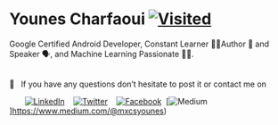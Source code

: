 # Younes Charfaoui [![Visited](http://hits.dwyl.com/Younes-Charfaoui/Younes-Charfaoui.svg)](http://hits.dwyl.com/Younes-Charfaoui/Younes-Charfaoui)

Google Certified Android Developer, Constant Learner 👨‍🎓Author 📄 and Speaker 🗣, and Machine Learning Passionate 👨‍🔬.


<br />
📩 &nbsp; If you have any questions don’t hesitate to post it or contact me on

&nbsp; &nbsp; &nbsp; &nbsp;[![LinkedIn](https://github.com/Younes-Charfaoui/Younes-Charfaoui/blob/master/linkedin-icon.png)](https://www.linkedin.com/in/younes-charfaoui) &nbsp;&nbsp; [![Twitter](https://github.com/Younes-Charfaoui/Younes-Charfaoui/blob/master/twitter-icon.png)](https://twitter.com/CharfaouiYounes) &nbsp;&nbsp; [![Facebook](https://github.com/Younes-Charfaoui/Younes-Charfaoui/blob/master/facebook-icon.png)](https://www.facebook.com/mxcsyounes/)&nbsp;&nbsp;[![Medium](https://github.com/Younes-Charfaoui/Younes-Charfaoui/blob/master/medium-icon.png)]https://www.medium.com/@mxcsyounes)
